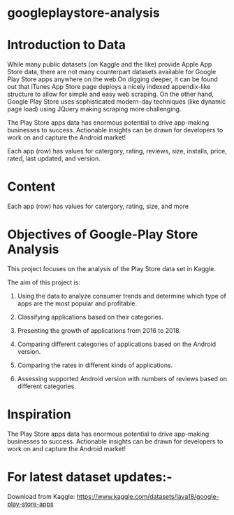 # googleplaystore-analysis

# Introduction to Data
While many public datasets (on Kaggle and the like) provide Apple App Store data, there are not many counterpart datasets available for Google Play Store apps anywhere on the web.On digging deeper, it can be found out that iTunes App Store page deploys a nicely indexed appendix-like structure to allow for simple and easy web scraping. On the other hand, Google Play Store uses sophisticated modern-day techniques (like dynamic page load) using JQuery making scraping more challenging.

The Play Store apps data has enormous potential to drive app-making businesses to success. Actionable insights can be drawn for developers to work on and capture the Android market!

Each app (row) has values for catergory, rating, reviews, size, installs, price, rated, last updated, and version.

# Content
Each app (row) has values for catergory, rating, size, and more



# Objectives of Google-Play Store Analysis
This project focuses on the analysis of the Play Store data set in Kaggle.

The aim of this project is:

  1. Using the data to analyze consumer trends and determine which type of apps are the most popular and profitable. 

  2. Classifying applications based on their categories.

  3. Presenting the growth of applications from 2016 to 2018.

  4. Comparing different categories of applications based on the Android version.

  5. Comparing the rates in different kinds of applications.

  6. Assessing supported Android version with numbers of reviews based on different categories.

# Inspiration
The Play Store apps data has enormous potential to drive app-making businesses to success. Actionable insights can be drawn for developers to work on and capture the Android market!



# For latest dataset updates:-
Download from Kaggle: https://www.kaggle.com/datasets/lava18/google-play-store-apps
